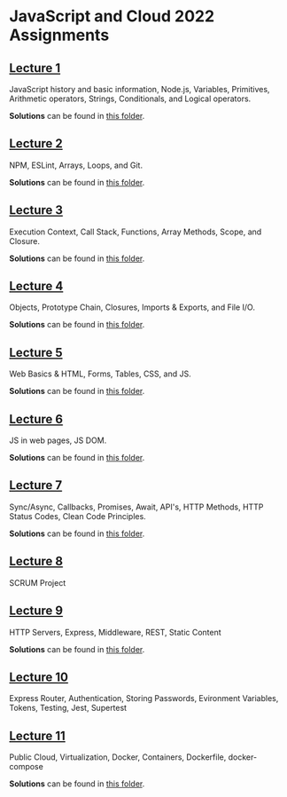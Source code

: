 # JavaScript and Cloud 2022 Assignments

## [Lecture 1](/Lecture%201/README.md)
JavaScript history and basic information, Node.js, Variables, Primitives, Arithmetic operators, Strings, Conditionals, and Logical operators.

**Solutions** can be found in [this folder](/Lecture%201/Solutions).

## [Lecture 2](/Lecture%202/README.md)
NPM, ESLint, Arrays, Loops, and Git.

**Solutions** can be found in [this folder](/Lecture%202/Solutions).

## [Lecture 3](/Lecture%203/README.md)
Execution Context, Call Stack, Functions, Array Methods, Scope, and Closure.

**Solutions** can be found in [this folder](/Lecture%203/Solutions).

## [Lecture 4](/Lecture%204/README.md)
Objects, Prototype Chain,  Closures,  Imports & Exports, and File I/O.

**Solutions** can be found in [this folder](/Lecture%204/Solutions).

## [Lecture 5](/Lecture%205/README.md)
Web Basics & HTML, Forms, Tables, CSS, and JS.

**Solutions** can be found in [this folder](/Lecture%205/Solutions).

## [Lecture 6](/Lecture%206/README.md)
JS in web pages, JS DOM.

**Solutions** can be found in [this folder](/Lecture%206/Solutions).

## [Lecture 7](/Lecture%207/README.md)
Sync/Async, Callbacks, Promises, Await, API's, HTTP Methods, HTTP Status Codes, Clean Code Principles.

**Solutions** can be found in [this folder](/Lecture%207/Solutions).

## [Lecture 8](/Project%201/README.md)
SCRUM Project

## [Lecture 9](/Lecture%209/README.md)
HTTP Servers, Express, Middleware, REST, Static Content

**Solutions** can be found in [this folder](/Lecture%209/Solutions).

## [Lecture 10](/Lecture%2010/README.md)
Express Router, Authentication, Storing Passwords, Evironment Variables, Tokens, Testing, Jest, Supertest

## [Lecture 11](/Lecture%2011/README.md)
Public Cloud, Virtualization, Docker, Containers, Dockerfile, docker-compose

**Solutions** can be found in [this folder](/Lecture%2011/Solutions).